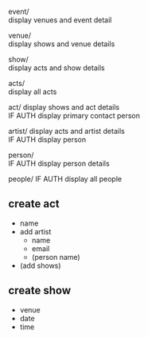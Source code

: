 event/  
display venues and event detail

venue/  
display shows and venue details

show/  
display acts and show details

acts/  
display all acts

act/
display shows and act details  
IF AUTH display primary contact person

artist/
display acts and artist details  
IF AUTH display person

person/  
IF AUTH
display person details

people/
IF AUTH
display all people



## create act
- name 
- add artist
  - name
  - email 
  - (person name)  
- (add shows)
 
## create show
  - venue
  - date
  - time

